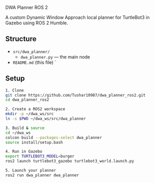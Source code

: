 DWA Planner ROS 2

A custom Dynamic Window Approach local planner for TurtleBot3 in Gazebo using ROS 2 Humble.

## Structure

- `src/dwa_planner/`  
  - `dwa_planner.py` — the main node  
- `README.md` (this file)  `

## Setup

```bash
1. Clone
git clone https://github.com/Tushar10987/dwa_planner_ros2.git
cd dwa_planner_ros2

2. Create a ROS2 workspace
mkdir -p ~/dwa_ws/src
ln -s $PWD ~/dwa_ws/src/dwa_planner

3. Build & source
cd ~/dwa_ws
colcon build --packages-select dwa_planner
source install/setup.bash

4. Run in Gazebo
export TURTLEBOT3_MODEL=burger
ros2 launch turtlebot3_gazebo turtlebot3_world.launch.py

5. Launch your planner
ros2 run dwa_planner dwa_planner
